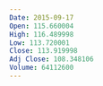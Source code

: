 ```yaml
---
Date: 2015-09-17
Open: 115.660004
High: 116.489998
Low: 113.720001
Close: 113.919998
Adj Close: 108.348106
Volume: 64112600
---
```

